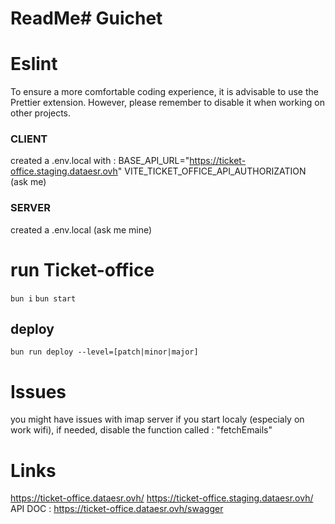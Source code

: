 # ReadMe# Guichet

# Eslint

To ensure a more comfortable coding experience, it is advisable to use the Prettier extension. However, please remember to disable it when working on other projects.

### CLIENT

created a .env.local with :
BASE_API_URL="https://ticket-office.staging.dataesr.ovh"
VITE_TICKET_OFFICE_API_AUTHORIZATION (ask me)

### SERVER

created a .env.local (ask me mine)

# run Ticket-office

`bun i`
`bun start`

## deploy

`bun run deploy --level=[patch|minor|major]`

# Issues

you might have issues with imap server if you start localy (especialy on work wifi), if needed, disable the function called : "fetchEmails"

# Links

https://ticket-office.dataesr.ovh/
https://ticket-office.staging.dataesr.ovh/
API DOC : https://ticket-office.dataesr.ovh/swagger
